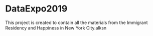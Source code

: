 # DataExpo2019

This project is created to contain all the materials from the Immigrant Residency and Happiness in New York City.alksn

